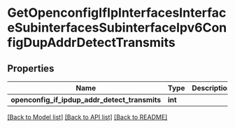 # GetOpenconfigIfIpInterfacesInterfaceSubinterfacesSubinterfaceIpv6ConfigDupAddrDetectTransmits

## Properties
Name | Type | Description | Notes
------------ | ------------- | ------------- | -------------
**openconfig_if_ipdup_addr_detect_transmits** | **int** |  | [optional] 

[[Back to Model list]](../README.md#documentation-for-models) [[Back to API list]](../README.md#documentation-for-api-endpoints) [[Back to README]](../README.md)


